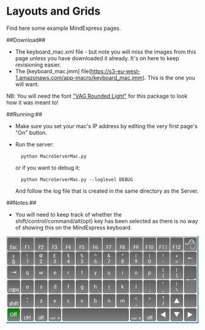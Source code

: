 Layouts and Grids
=================

Find here some example MindExpress pages.

##Download##

* The keyboard\_mac.xml file - but note you will miss the images from this page unless you have downloaded it already. It's on here to keep revisioning easier. 
* The [keyboard_mac.jmm] file(https://s3-eu-west-1.amazonaws.com/app-macro/keyboard_mac.jmm). This is the one you will want. 

NB: You will need the font ["VAG Rounded Light"](http://www.fonts101.com/fonts/view/Uncategorized/39723/VAGRoundedLightSSi) for this package to look how it was meant to!

##Running:##

* Make sure you set your mac's IP address by editing the very first page's "On" button.
* Run the server:
    
        python MacroServerMac.py 
    
    or if you want to debug it:

        python MacroServerMac.py --loglevel DEBUG

    And follow the log file that is created in the same directory as the Server. 

##Notes:##

* You will need to keep track of whether the shift/control/command/alt(opt) key has been selected as there is no way of showing this on the MindExpress keyboard.


!['Screenshot of the first keyboard made'](ScreenShotMacMindExpress1.png)

